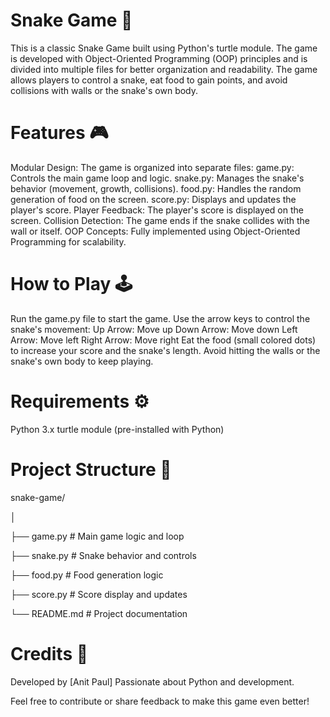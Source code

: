 # Snake Game 🐍
This is a classic Snake Game built using Python's turtle module. The game is developed with Object-Oriented Programming (OOP) principles and is divided into multiple files for better organization and readability. The game allows players to control a snake, eat food to gain points, and avoid collisions with walls or the snake's own body.

# Features 🎮
Modular Design: The game is organized into separate files:
game.py: Controls the main game loop and logic.
snake.py: Manages the snake's behavior (movement, growth, collisions).
food.py: Handles the random generation of food on the screen.
score.py: Displays and updates the player's score.
Player Feedback: The player's score is displayed on the screen.
Collision Detection: The game ends if the snake collides with the wall or itself.
OOP Concepts: Fully implemented using Object-Oriented Programming for scalability.
# How to Play 🕹️
Run the game.py file to start the game.
Use the arrow keys to control the snake's movement:
Up Arrow: Move up
Down Arrow: Move down
Left Arrow: Move left
Right Arrow: Move right
Eat the food (small colored dots) to increase your score and the snake's length.
Avoid hitting the walls or the snake's own body to keep playing.
# Requirements ⚙️
Python 3.x
turtle module (pre-installed with Python)
# Project Structure 📂
snake-game/

│

├── game.py       # Main game logic and loop

├── snake.py      # Snake behavior and controls

├── food.py       # Food generation logic

├── score.py      # Score display and updates

└── README.md     # Project documentation
# Credits 🙌
Developed by [Anit Paul]
Passionate about Python and development. 

Feel free to contribute or share feedback to make this game even better!
